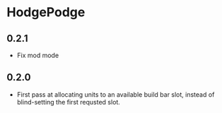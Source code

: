 # HodgePodge

## 0.2.1

- Fix mod mode

## 0.2.0

- First pass at allocating units to an available build bar slot, instead of blind-setting the first requsted slot.
